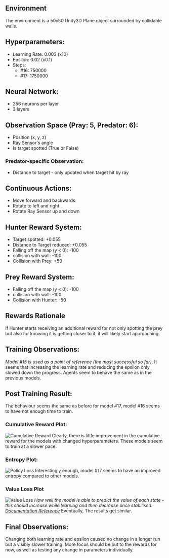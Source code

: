 ## Environment
The environment is a 50x50 Unity3D Plane object surrounded by collidable walls.
## Hyperparameters:
- Learning Rate: 0.003 (x10)
- Epsilon: 0.02 (x0.1)
- Steps: 
	- #16: 750000
	- #17: 1750000
## Neural Network:
- 256 neurons per layer
- 3 layers
## Observation Space (Pray: 5, Predator: 6):
- Position (x, y, z)
- Ray Sensor's angle
- Is target spotted (True or False)
### Predator-specific Observation:
- Distance to target - only updated when target hit by ray
## Continuous Actions:
- Move forward and backwards
- Rotate to left and right
- Rotate Ray Sensor up and down
## Hunter Reward System:
- Target spotted: +0.055
- Distance to Target reduced: +0.055
- Falling off the map (y < 0): -100
- collision with wall: -100
- Collision with Prey: +50
## Prey Reward System:
- Falling off the map (y < 0): -100
- collision with wall: -100
- Collision with Hunter: -50
## Rewards Rationale
If Hunter starts receiving an additional reward for not only spotting the prey but also for knowing it is getting closer to it, it will likely start approaching.
## Training Observations:
*Model #15 is used as a point of reference (the most successful so far).*
It seems that increasing the learning rate and reducing the epsilon only slowed down the progress.
Agents seem to behave the same as in the previous models.
## Post Training Result:
The behaviour seems the same as before for model #17, model #16 seems to have not enough time to train.
### Cumulative Reward Plot:
![Cumulative Reward](CumulativeReward.png)
Clearly, there is little improvement in the cumulative reward for the models with changed hyperparameters. These models seem to train at a slower pace.
### Entropy Plot:
![Policy Loss](Entropy.png)
Interestingly enough, model #17 seems to have an improved entropy compared to other models.
### Value Loss Plot
![Value Loss](ValueLoss.png)
*How well the model is able to predict the value of each state - this should increase while learning and then decrease once stabilised. [Documentation Reference](<https://unity-technologies.github.io/ml-agents/Using-Tensorboard/#:~:text=Losses/Value%20Loss%20(PPO%3B,decrease%20once%20the%20reward%20stabilizes.>)* 
Eventually, The results get similar.

## Final Observations:
Changing both learning rate and epsilon caused no change in a longer run but a visibly slower training. More focus should be put to the rewards for now, as well as testing any change in parameters individually.
